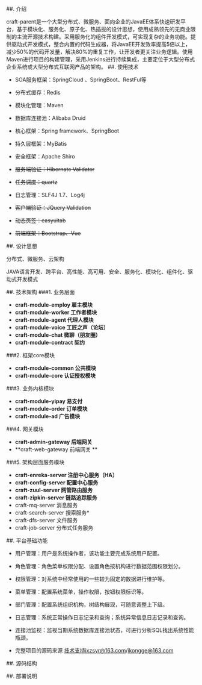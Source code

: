 ##.   介绍

craft-parent是一个大型分布式、微服务、面向企业的JavaEE体系快速研发平台，基于模块化、服务化、原子化、热插拔的设计思想，使用成熟领先的无商业限制的主流开源技术构建。采用服务化的组件开发模式，可实现复杂的业务功能。提供驱动式开发模式，整合内置的代码生成器，将JavaEE开发效率提高5倍以上，减少50%的代码开发量，解决80%的重复工作，让开发者更关注业务逻辑。使用Maven进行项目的构建管理，采用Jenkins进行持续集成，主要定位于大型分布式企业系统或大型分布式互联网产品的架构。
##.   使用技术

- SOA服务框架：SpringCloud 、SpringBoot、RestFul等

- 分布式缓存：Redis

- 模块化管理：Maven

- 数据库连接池：Alibaba Druid

- 核心框架：Spring framework、SpringBoot

- 持久层框架：MyBatis

- 安全框架：Apache Shiro

- <del>服务端验证：Hibernate Validator</del>

- <del>任务调度：quartz</del>

- 日志管理：SLF4J 1.7、Log4j

- <del>客户端验证：JQuery Validation</del>

- <del>动态页签：easyuitab</del>

- <del>前端框架：Bootstrap、Vue</del>

##.   设计思想

分布式、微服务、云架构

JAVA语言开发、跨平台、高性能、高可用、安全、服务化、模块化、组件化、驱动式开发模式

##.   技术架构
###1.  业务层面
- **craft-module-employ 雇主模块**
- **craft-module-worker 工作者模块**
- **craft-module-agent  代理人模块**
- **craft-module-voice  工匠之声（论坛）**
- **craft-module-chat   微聊（朋友圈）**
- **craft-module-contract 契约**

###2.  框架core模块
- **craft-module-common 公共模块**
- **craft-module-core 认证授权模块**

###3.  业务内核模块	 
- **craft-module-yipay 易支付**
- **craft-module-order 订单模块**
- **craft-module-ad 广告模块**

###4.  网关模块
- **craft-admin-gateway 后端网关**
- **craft-web-gateway   前端网关  **

###5.  架构层面服务模块
- **craft-enreka-server 注册中心服务（HA）**
- **craft-config-server 配置中心服务**
- **craft-zuul-server  网管路由服务**
- **craft-zipkin-server 链路追踪服务**
- craft-mq-server 消息服务
- craft-search-server 搜索服务*
- craft-dfs-server  文件服务
- craft-job-server  分布式任务服务

##.   平台基础功能

 - 用户管理：用户是系统操作者，该功能主要完成系统用户配置。

 - 角色管理：角色菜单权限分配、设置角色按机构进行数据范围权限划分。

 - 权限管理：对系统中经常使用的一些较为固定的数据进行维护等。

 - 菜单管理：配置系统菜单，操作权限，按钮权限标识等。

 - 部门管理：配置系统组织机构，树结构展现，可随意调整上下级。

 - 日志管理：系统正常操作日志记录和查询；系统异常信息日志记录和查询。

 - 连接池监视：监视当期系统数据库连接池状态，可进行分析SQL找出系统性能瓶颈。

 - 完整项目的源码来源 技术支持ixzsyr@163.com/ikongge@163.com

##.    源码结构
     
##.    部署说明
